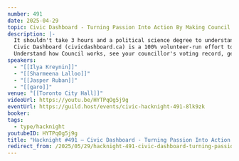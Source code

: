 ```yaml
---
number: 491
date: 2025-04-29
topic: Civic Dashboard - Turning Passion Into Action By Making Council Accessible To All
description: |-
  It shouldn't take 3 hours and a political science degree to understand City Council and how to meaningfully engage with it.
  Civic Dashboard (civicdashboard.ca) is a 100% volunteer-run effort to make it take a few minutes, make Toronto the most people-powered version of itself, and have fun doing it!
  Understand how Council works, see your councillor's voting record, get alerts whenever an item relevant to you is coming up, and take meaningful action with 1 click - and we're just getting started 😁
speakers:
  - "[[Ilya Kreynin]]"
  - "[[Sharmeena Lalloo]]"
  - "[[Jasper Ruban]]"
  - "[[garo]]"
venue: "[[Toronto City Hall]]"
videoUrl: https://youtu.be/HYTPqOg5j9g
eventUrl: https://guild.host/events/civic-hacknight-491-8lk9zk
booker: 
tags:
  - type/hacknight
youtubeID: HYTPqOg5j9g
title: "Hacknight #491 – Civic Dashboard - Turning Passion Into Action By Making Council Accessible To All"
redirect_from: /2025/05/29/hacknight-491-civic-dashboard-turning-passion-into-action-by-making-council-accessible-to-all/
---
```

